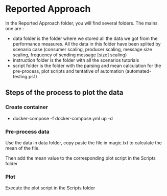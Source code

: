 # Reported Approach

In the Reported Approach folder, you will find several folders. The mains one are :
- data folder is the folder where we stored all the data we got from the performance measures. All the data in this folder have been splited by scenario case (consumer scaling, producer scaling, message size scaling, frequency of sending message [size] scaling)
- instruction folder is the folder with all the scenarios tutorials
- script folder is the folder with the parsing and mean calculation for the pre-process, plot scripts and tentative of automation (automated-testing.ps1)


## Steps of the process to plot the data
### Create container
- docker-compose -f docker-compose.yml up -d

### Pre-process data
Use the data in data folder, copy paste the file in magic.txt to calculate the mean of the file.

Then add the mean value to the corresponding plot script in the Scripts folder

### Plot
Execute the plot script in the Scripts folder